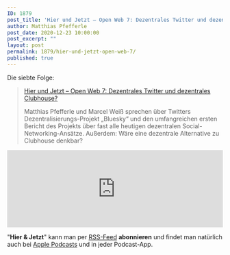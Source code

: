 ```yaml
---
ID: 1879
post_title: 'Hier und Jetzt – Open Web 7: Dezentrales Twitter und dezentrales Clubhouse?'
author: Matthias Pfefferle
post_date: 2020-12-23 10:00:00
post_excerpt: ""
layout: post
permalink: 1879/hier-und-jetzt-open-web-7/
published: true
---
```


Die siebte Folge:

> [Hier und Jetzt – Open Web 7: Dezentrales Twitter und dezentrales Clubhouse?](http://neunetz.fm/hier-und-jetzt-open-web-7-dezentrales-twitter-und-dezentrales-clubhouse/)
>
> Matthias Pfefferle und Marcel Weiß sprechen über Twitters Dezentralisierungs-Projekt „Bluesky“ und den umfangreichen ersten Bericht des Projekts über fast alle heutigen dezentralen Social-Networking-Ansätze. Außerdem: Wäre eine dezentrale Alternative zu Clubhouse denkbar?

<iframe width="100%" height="180" frameborder="no" scrolling="no" seamless src="https://share.transistor.fm/e/70d4d46c"></iframe>

"**Hier & Jetzt**" kann man per [RSS-Feed](http://feed.neunetz.fm/huj) **abonnieren** und findet man natürlich auch bei [Apple Podcasts](https://podcasts.apple.com/de/podcast/hier-jetzt/id937734214) und in jeder Podcast-App.